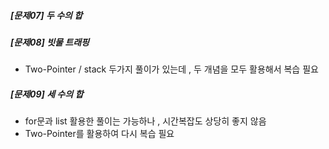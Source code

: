 ##### [문제07] 두 수의 합
##### [문제08] 빗물 트래핑
- Two-Pointer / stack 두가지 풀이가 있는데 , 두 개념을 모두 활용해서 복습 필요
##### [문제09] 세 수의 합
- for문과 list 활용한 풀이는 가능하나 , 시간복잡도 상당히 좋지 않음
- Two-Pointer를 활용하여 다시 복습 필요